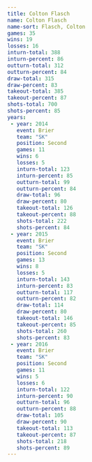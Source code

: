 ```yaml
---
title: Colton Flasch
name: Colton Flasch
name-sort: Flasch, Colton
games: 35
wins: 19
losses: 16
inturn-total: 388
inturn-percent: 86
outturn-total: 312
outturn-percent: 84
draw-total: 315
draw-percent: 83
takeout-total: 385
takeout-percent: 87
shots-total: 700
shots-percent: 85
years:
 - year: 2014
   event: Brier
   team: "SK"
   position: Second
   games: 11
   wins: 6
   losses: 5
   inturn-total: 123
   inturn-percent: 85
   outturn-total: 99
   outturn-percent: 84
   draw-total: 96
   draw-percent: 80
   takeout-total: 126
   takeout-percent: 88
   shots-total: 222
   shots-percent: 84
 - year: 2015
   event: Brier
   team: "SK"
   position: Second
   games: 13
   wins: 8
   losses: 5
   inturn-total: 143
   inturn-percent: 83
   outturn-total: 117
   outturn-percent: 82
   draw-total: 114
   draw-percent: 80
   takeout-total: 146
   takeout-percent: 85
   shots-total: 260
   shots-percent: 83
 - year: 2016
   event: Brier
   team: "SK"
   position: Second
   games: 11
   wins: 5
   losses: 6
   inturn-total: 122
   inturn-percent: 90
   outturn-total: 96
   outturn-percent: 88
   draw-total: 105
   draw-percent: 90
   takeout-total: 113
   takeout-percent: 87
   shots-total: 218
   shots-percent: 89
---
```

